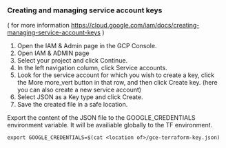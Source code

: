### Creating and managing service account keys

  ( for more information https://cloud.google.com/iam/docs/creating-managing-service-account-keys )

1. Open the IAM & Admin page in the GCP Console.
2. Open IAM & ADMIN page
3. Select your project and click Continue.
4. In the left navigation column, click Service accounts.
5. Look for the service account for which you wish to create a key, click the More more_vert button in that row, and then click Create key. (here you can also create a new service account)
6. Select JSON as a Key type and click Create.
7. Save the created file in a safe location. 

Export the content of the JSON file to the GOOGLE_CREDENTIALS environment variable. It will be availiable globally to the TF environment. 

```
export GOOGLE_CREDENTIALS=$(cat <location of>/gce-terraform-key.json)
```

